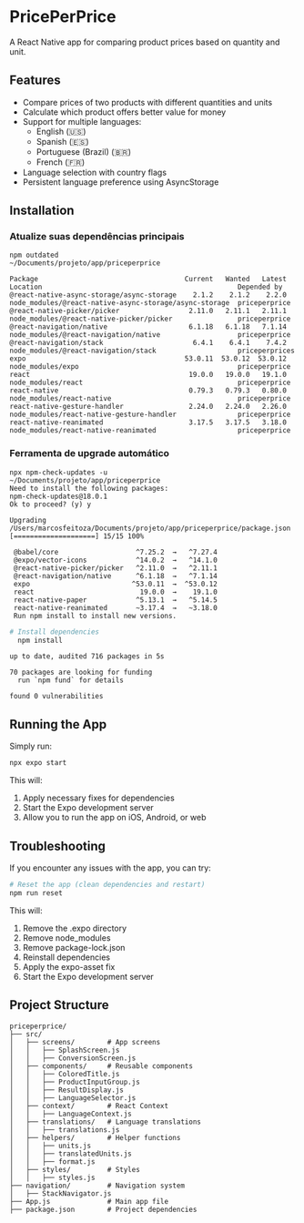 # PricePerPrice

A React Native app for comparing product prices based on quantity and unit.

## Features

- Compare prices of two products with different quantities and units
- Calculate which product offers better value for money
- Support for multiple languages:
  - English (🇺🇸)
  - Spanish (🇪🇸)
  - Portuguese (Brazil) (🇧🇷)
  - French (🇫🇷)
- Language selection with country flags
- Persistent language preference using AsyncStorage

## Installation
###  Atualize suas dependências principais
```
npm outdated                                                                                            ~/Documents/projeto/app/priceperprice

Package                                    Current   Wanted   Latest  Location                                                Depended by
@react-native-async-storage/async-storage    2.1.2    2.1.2    2.2.0  node_modules/@react-native-async-storage/async-storage  priceperprice
@react-native-picker/picker                 2.11.0   2.11.1   2.11.1  node_modules/@react-native-picker/picker                priceperprice
@react-navigation/native                    6.1.18   6.1.18   7.1.14  node_modules/@react-navigation/native                   priceperprice
@react-navigation/stack                      6.4.1    6.4.1    7.4.2  node_modules/@react-navigation/stack                    priceperprices
expo                                       53.0.11  53.0.12  53.0.12  node_modules/expo                                       priceperprice
react                                       19.0.0   19.0.0   19.1.0  node_modules/react                                      priceperprice
react-native                                0.79.3   0.79.3   0.80.0  node_modules/react-native                               priceperprice
react-native-gesture-handler                2.24.0   2.24.0   2.26.0  node_modules/react-native-gesture-handler               priceperprice
react-native-reanimated                     3.17.5   3.17.5   3.18.0  node_modules/react-native-reanimated                    priceperprice
```

### Ferramenta de upgrade automático
```
npx npm-check-updates -u                                                                              ~/Documents/projeto/app/priceperprice
Need to install the following packages:
npm-check-updates@18.0.1
Ok to proceed? (y) y

Upgrading /Users/marcosfeitoza/Documents/projeto/app/priceperprice/package.json
[====================] 15/15 100%

 @babel/core                   ^7.25.2  →   ^7.27.4
 @expo/vector-icons            ^14.0.2  →   ^14.1.0
 @react-native-picker/picker   ^2.11.0  →   ^2.11.1
 @react-navigation/native      ^6.1.18  →   ^7.1.14
 expo                         ^53.0.11  →  ^53.0.12
 react                          19.0.0  →    19.1.0
 react-native-paper            ^5.13.1  →   ^5.14.5
 react-native-reanimated       ~3.17.4  →   ~3.18.0
 Run npm install to install new versions.
 ```

```bash
# Install dependencies
  npm install
```

```
up to date, audited 716 packages in 5s

70 packages are looking for funding
  run `npm fund` for details

found 0 vulnerabilities
```

## Running the App

Simply run:

```bash
npx expo start
```

This will:
1. Apply necessary fixes for dependencies
2. Start the Expo development server
3. Allow you to run the app on iOS, Android, or web

## Troubleshooting

If you encounter any issues with the app, you can try:

```bash
# Reset the app (clean dependencies and restart)
npm run reset
```

This will:
1. Remove the .expo directory
2. Remove node_modules
3. Remove package-lock.json
4. Reinstall dependencies
5. Apply the expo-asset fix
6. Start the Expo development server

## Project Structure

```
priceperprice/
├── src/
│   ├── screens/        # App screens
│   │   ├── SplashScreen.js
│   │   ├── ConversionScreen.js
│   ├── components/     # Reusable components
│   │   ├── ColoredTitle.js
│   │   ├── ProductInputGroup.js
│   │   ├── ResultDisplay.js
│   │   ├── LanguageSelector.js
│   ├── context/        # React Context
│   │   ├── LanguageContext.js
│   ├── translations/   # Language translations
│   │   ├── translations.js
│   ├── helpers/        # Helper functions
│   │   ├── units.js
│   │   ├── translatedUnits.js
│   │   ├── format.js
│   ├── styles/         # Styles
│   │   ├── styles.js
├── navigation/         # Navigation system
│   ├── StackNavigator.js
├── App.js              # Main app file
├── package.json        # Project dependencies
